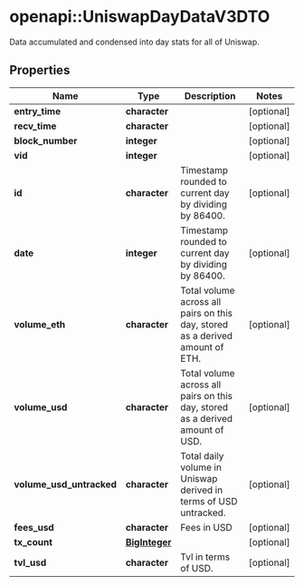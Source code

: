 # openapi::UniswapDayDataV3DTO

Data accumulated and condensed into day stats for all of Uniswap.

## Properties
Name | Type | Description | Notes
------------ | ------------- | ------------- | -------------
**entry_time** | **character** |  | [optional] 
**recv_time** | **character** |  | [optional] 
**block_number** | **integer** |  | [optional] 
**vid** | **integer** |  | [optional] 
**id** | **character** | Timestamp rounded to current day by dividing by 86400. | [optional] 
**date** | **integer** | Timestamp rounded to current day by dividing by 86400. | [optional] 
**volume_eth** | **character** | Total volume across all pairs on this day, stored as a derived amount of ETH. | [optional] 
**volume_usd** | **character** | Total volume across all pairs on this day, stored as a derived amount of USD. | [optional] 
**volume_usd_untracked** | **character** | Total daily volume in Uniswap derived in terms of USD untracked. | [optional] 
**fees_usd** | **character** | Fees in USD | [optional] 
**tx_count** | [**BigInteger**](BigInteger.md) |  | [optional] 
**tvl_usd** | **character** | Tvl in terms of USD. | [optional] 


